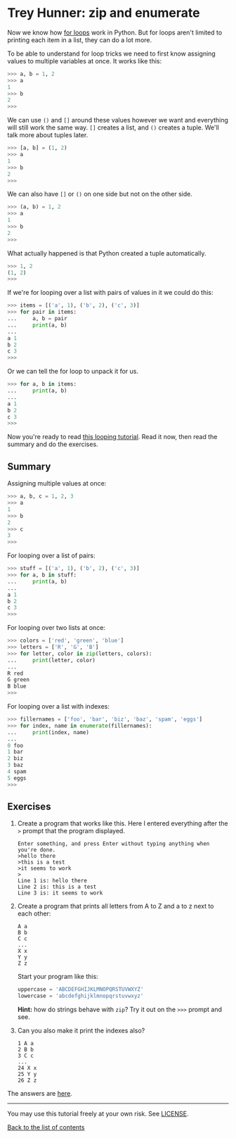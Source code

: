 # Trey Hunner: zip and enumerate

Now we know how [for loops](loops.md#for-loops) work in Python. But
for loops aren't limited to printing each item in a list, they can
do a lot more.

To be able to understand for loop tricks we need to first know
assigning values to multiple variables at once. It works like this:

```py
>>> a, b = 1, 2
>>> a
1
>>> b
2
>>> 
```

We can use `()` and `[]` around these values however we want and
everything will still work the same way. `[]` creates a list, and
`()` creates a tuple. We'll talk more about tuples later.

```py
>>> [a, b] = (1, 2)
>>> a
1
>>> b
2
>>> 
```

We can also have `[]` or `()` on one side but not on the other
side.

```py
>>> (a, b) = 1, 2
>>> a
1
>>> b
2
>>> 
```

What actually happened is that Python created a tuple automatically.

```py
>>> 1, 2
(1, 2)
>>> 
```

If we're for looping over a list with pairs of values in it we
could do this:

```py
>>> items = [('a', 1), ('b', 2), ('c', 3)]
>>> for pair in items:
...     a, b = pair
...     print(a, b)
... 
a 1
b 2
c 3
>>> 
```

Or we can tell the for loop to unpack it for us.

```py
>>> for a, b in items:
...     print(a, b)
... 
a 1
b 2
c 3
>>> 
```

Now you're ready to read [this looping
tutorial](http://treyhunner.com/2016/04/how-to-loop-with-indexes-in-python/).
Read it now, then read the summary and do the exercises.

## Summary

Assigning multiple values at once:

```py
>>> a, b, c = 1, 2, 3
>>> a
1
>>> b
2
>>> c
3
>>> 
```

For looping over a list of pairs:

```py
>>> stuff = [('a', 1), ('b', 2), ('c', 3)]
>>> for a, b in stuff:
...     print(a, b)
... 
a 1
b 2
c 3
>>> 
```

For looping over two lists at once:

```py
>>> colors = ['red', 'green', 'blue']
>>> letters = ['R', 'G', 'B']
>>> for letter, color in zip(letters, colors):
...     print(letter, color)
... 
R red
G green
B blue
>>> 
```

For looping over a list with indexes:

```py
>>> fillernames = ['foo', 'bar', 'biz', 'baz', 'spam', 'eggs']
>>> for index, name in enumerate(fillernames):
...     print(index, name)
... 
0 foo
1 bar
2 biz
3 baz
4 spam
5 eggs
>>> 
```

## Exercises

1. Create a program that works like this. Here I entered everything
    after the `>` prompt that the program displayed.

    ```
    Enter something, and press Enter without typing anything when you're done.
    >hello there
    >this is a test
    >it seems to work
    >
    Line 1 is: hello there
    Line 2 is: this is a test
    Line 3 is: it seems to work
    ```

2. Create a program that prints all letters from A to Z and a to z
    next to each other:

    ```
    A a
    B b
    C c
    ...
    X x
    Y y
    Z z
    ```

    Start your program like this:

    ```py
    uppercase = 'ABCDEFGHIJKLMNOPQRSTUVWXYZ'
    lowercase = 'abcdefghijklmnopqrstuvwxyz'
    ```

    **Hint:** how do strings behave with `zip`? Try it out on the
    `>>>` prompt and see.

3. Can you also make it print the indexes also?

    ```
    1 A a
    2 B b
    3 C c
    ...
    24 X x
    25 Y y
    26 Z z
    ```

The answers are [here](answers.md).

***

You may use this tutorial freely at your own risk. See [LICENSE](LICENSE).

[Back to the list of contents](README.md)
